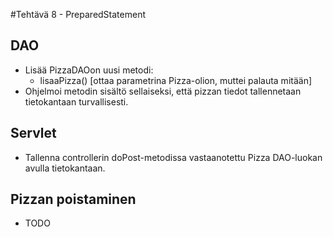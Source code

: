 #Tehtävä 8 - PreparedStatement

## DAO
* Lisää PizzaDAOon uusi metodi:
  * lisaaPizza() [ottaa parametrina Pizza-olion, muttei palauta mitään]
* Ohjelmoi metodin sisältö sellaiseksi, että pizzan tiedot tallennetaan tietokantaan turvallisesti.

## Servlet
* Tallenna controllerin doPost-metodissa vastaanotettu Pizza DAO-luokan avulla tietokantaan.

## Pizzan poistaminen
* TODO
